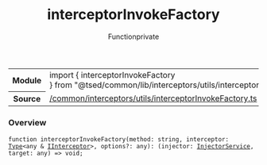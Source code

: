 
<header class="symbol-info-header"><h1 id="interceptorinvokefactory">interceptorInvokeFactory</h1><label class="symbol-info-type-label function">Function</label><label class="api-type-label private" title="private">private</label></header>
<!-- summary -->
<section class="symbol-info"><table class="is-full-width"><tbody><tr><th>Module</th><td><div class="lang-typescript"><span class="token keyword">import</span> { interceptorInvokeFactory }&nbsp;<span class="token keyword">from</span>&nbsp;<span class="token string">"@tsed/common/lib/interceptors/utils/interceptorInvokeFactory"</span></div></td></tr><tr><th>Source</th><td><a href="https://github.com/Romakita/ts-express-decorators/blob/v4.24.0/src//common/interceptors/utils/interceptorInvokeFactory.ts#L0-L0">/common/interceptors/utils/interceptorInvokeFactory.ts</a></td></tr></tbody></table></section>
<!-- overview -->


### Overview


<pre><code class="typescript-lang ">function <span class="token function">interceptorInvokeFactory</span><span class="token punctuation">(</span>method<span class="token punctuation">:</span> <span class="token keyword">string</span><span class="token punctuation">,</span> interceptor<span class="token punctuation">:</span> <a href="#api/core/type"><span class="token">Type</span></a><<span class="token keyword">any</span> & <a href="#api/common/interceptors/iinterceptor"><span class="token">IInterceptor</span></a>><span class="token punctuation">,</span> options?<span class="token punctuation">:</span> <span class="token keyword">any</span><span class="token punctuation">)</span><span class="token punctuation">:</span> <span class="token punctuation">(</span>injector<span class="token punctuation">:</span> <a href="#api/common/di/injectorservice"><span class="token">InjectorService</span></a><span class="token punctuation">,</span> target<span class="token punctuation">:</span> <span class="token keyword">any</span><span class="token punctuation">)</span> => <span class="token keyword">void</span><span class="token punctuation">;</span></code></pre>


<!-- Parameters -->

<!-- Description -->

<!-- Members -->

